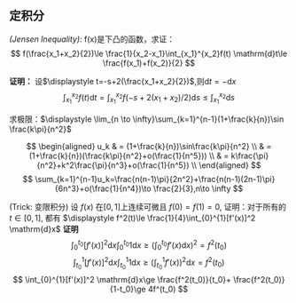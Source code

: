 ## 定积分
*(Jensen Inequality)*: f(x)是下凸的函数，求证：
$$
f(\frac{x_1+x_2}{2})\le \frac{1}{x_2-x_1}\int_{x_1}^{x_2}f(t)  \mathrm{d}t\le \frac{f(x_1)+f(x_2)}{2}
$$

**证明：** 设$\displaystyle t=-s+2(\frac{x_1+x_2}{2})$,则$\mathrm{d}t=-\mathrm{d}x$
$$
\int_{x_1}^{x_2}f(t)  \mathrm{d}t=\int_{x_1}^{x_2}f(-s+2(x_1+x_2)/2)  \mathrm{d}s\le \int_{x_1}^{x_2}  \mathrm{d}s
$$

求极限：$\displaystyle \lim_{n \to \infty}\sum_{k=1}^{n-1}(1+\frac{k}{n})\sin \frac{k\pi}{n^2}$

$$
\begin{aligned}
u_k & = (1+\frac{k}{n})\sin\frac{k\pi}{n^2}  \\
& = (1+\frac{k}{n})(\frac{k\pi}{n^2}+o(\frac{1}{n^5}))  \\
& = k\frac{\pi}{n^2}+k^2\frac{\pi}{n^3}+o(\frac{1}{n^5})  \\
\end{aligned}
$$
$$
\sum_{k=1}^{n-1}u_k=\frac{n(n-1)\pi}{2n^2}+\frac{n(n-1)(2n-1)\pi}{6n^3}+o(\frac{1}{n^4})\to \frac{2}{3},n\to \infty
$$

(Trick: 变限积分)
 设 $f(x)$ 在$[0,1]$上连续可微且 $f(0)=f(1)=0$, 证明：对于所有的 $t\in [0,1]$, 都有 $\displaystyle f^2(t)\le \frac{1}{4}\int_{0}^{1}[f'(x)]^2  \mathrm{d}x$
**证明**
$$
\int_{0}^{t_0}[f'(x)]^2  \mathrm{d}x \int_{0}^{t_0} 1 \mathrm{d}x\ge (\int_{0}^{t_0}f'(x)  \mathrm{d}x)^2=f^2(t_0)
$$
$$
\int_{t_0}^{1}[f'(x)]^2  \mathrm{d}x\int_{t_0}^{1}1\mathrm{d}x\ge (\int_{t_0}^{1}f'(x))^2  \mathrm{d}x=f^2(t_0)
$$
$$
\int_{0}^{1}[f'(x)]^2  \mathrm{d}x\ge \frac{f^2(t_0)}{t_0}+ \frac{f^2(t_0)}{1-t_0}\ge 4f^(t_0)
$$